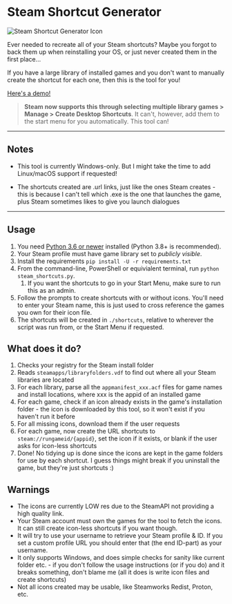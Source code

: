 # Steam Shortcut Generator

![Steam Shortcut Generator Icon](https://github.com/JeeZeh/steam-shortcut-generator/blob/master/icon.png)

Ever needed to recreate all of your Steam shortcuts? Maybe you forgot to back them up when reinstalling your OS, or just never created them in the first place...

If you have a large library of installed games and you don't want to manually create the shortcut for each one, then this is the tool for you!

[Here's a demo!](https://www.youtube.com/watch?v=eH-ouDx1Y68)

> **Steam now supports this through selecting multiple library games > Manage > Create Desktop Shortcuts**.
It can't, however, add them to the start menu for you automatically. This tool can!

---

## Notes

- This tool is currently Windows-only. But I might take the time to add Linux/macOS support if requested!

- The shortcuts created are .url links, just like the ones Steam creates - this is because I can't tell which .exe is the one that launches the game, plus Steam sometimes likes to give you launch dialogues

---

## Usage

>

1. You need [Python 3.6 or newer](https://www.python.org/downloads/) installed (Python 3.8+ is recommended).
2. Your Steam profile must have game library set to *publicly visible*.
3. Install the requirements `pip install -U -r requirements.txt`
4. From the command-line, PowerShell or equivialent terminal, run `python steam_shortcuts.py`.
   1. If you want the shortcuts to go in your Start Menu, make sure to run this as an admin.
5. Follow the prompts to create shortcuts with or without icons. You'll need to enter your Steam name, this is just used to cross reference the games you own for their icon file.
6. The shortcuts will be created in `./shortcuts`, relative to wherever the script was run from, or the Start Menu if requested.

## What does it do?

1. Checks your registry for the Steam install folder
2. Reads `steamapps/libraryfolders.vdf` to find out where all your Steam libraries are located
3. For each library, parse all the `appmanifest_xxx.acf` files for game names and install locations, where xxx is the appid of an installed game
4. For each game, check if an icon already exists in the game's installation folder - the icon is downloaded by this tool, so it won't exist if you haven't run it before
5. For all missing icons, download them if the user requests
6. For each game, now create the URL shortcuts to `steam://rungameid/{appid}`, set the icon if it exists, or blank if the user asks for icon-less shortcuts
7. Done! No tidying up is done since the icons are kept in the game folders for use by each shortcut. I guess things might break if you uninstall the game, but they're just shortcuts :)

## Warnings

- The icons are currently LOW res due to the SteamAPI not providing a high quality link.
- Your Steam account must own the games for the tool to fetch the icons. It can still create icon-less shortcuts if you want though.
- It will try to use your username to retrieve your Steam profile & ID. If you set a custom profile URL you should enter that (the end ID-part) as your username.
- It only supports Windows, and does simple checks for sanity like current folder etc. - if you don't follow the usage instructions (or if you do) and it breaks something, don't blame me (all it does is write icon files and create shortcuts)
- Not all icons created may be usable, like Steamworks Redist, Proton, etc.
